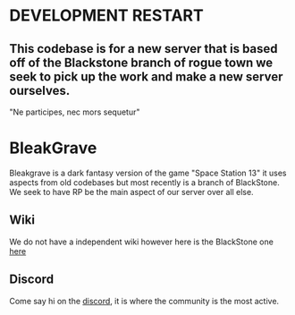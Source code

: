 # DEVELOPMENT RESTART

## This codebase is for a new server that is based off of the Blackstone branch of rogue town we seek to pick up the work and make a new server ourselves.

"Ne participes, nec mors sequetur"
# BleakGrave
Bleakgrave is a dark fantasy version of the game "Space Station 13" it uses aspects from old codebases but most recently is a branch of BlackStone. We seek to have RP be the main aspect of our server over all else.

## Wiki
We do not have a independent wiki however here is the BlackStone one [here](https://wiki.moviesfreepremium.xyz/blackstone)

## Discord
Come say hi on the [discord](https://discord.gg/E9Zgf2mrAJ), it is where the community is the most active.
